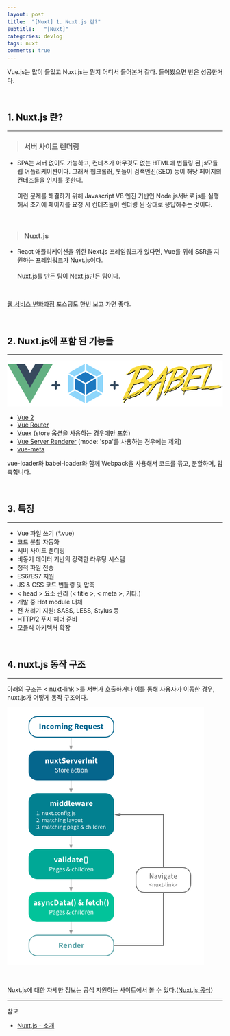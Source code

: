 ```yaml
---
layout: post
title:  "[Nuxt] 1. Nuxt.js 란?"
subtitle:   "[Nuxt]"
categories: devlog
tags: nuxt
comments: true
---
```


Vue.js는 많이 들었고 Nuxt.js는 뭔지 어디서 들어본거 같다. 들어봤으면 반은 성공한거다.

<br>


## 1. Nuxt.js 란?
---

> ### 서버 사이드 렌더링
 - SPA는 서버 없이도 가능하고, 컨테츠가 아무것도 없는 HTML에 번들링 된 js모듈 웹 어플리케이션이다. 그래서 웹크롤러, 봇들이 검색엔진(SEO) 등이 해당 페이지의 컨테츠들을 인지를 못한다.<br>  
 이런 문제를 해결하기 위해 Javascript V8 엔진 기반인 Node.js서버로 js를 실행해서 초기에 페이지를 요청 시 컨테츠들이 렌더링 된 상태로 응답해주는 것이다.

<br>


> ### Nuxt.js
 - React 애플리케이션을 위한 Next.js 프레임워크가 있다면,
Vue를 위해 SSR을 지원하는 프레임워크가 Nuxt.js이다.<br>  
Nuxt.js를 만든 팀이 Next.js만든 팀이다.

<br>

[웹 서비스 변화과정](https://linked2ev.github.io/devlog/2018/11/14/WEB-2.-Web-Javascript-History/) 포스팅도 한번 보고 가면 좋다.

<br>


## 2. Nuxt.js에 포함 된 기능들
---

[![What is Nuxt-s1](/assets/img/devlog/201811/2018-11-15-What-is-Nuxt-s1.png)]()

- [Vue 2](https://vuejs.org/)
- [Vue Router](https://router.vuejs.org/en/)
- [Vuex](https://vuex.vuejs.org/guide/) (store 옵션을 사용하는 경우에만 포함)
- [Vue Server Renderer](https://ssr.vuejs.org/) (mode: 'spa'를 사용하는 경우에는 제외)
- [vue-meta](https://github.com/declandewet/vue-meta)

vue-loader와 babel-loader와 함께 Webpack을 사용해서 코드를 묶고, 분할하며, 압축합니다.

<br>


## 3. 특징
---

- Vue 파일 쓰기 (*.vue)
- 코드 분할 자동화
- 서버 사이드 렌더링
- 비동기 데이터 기반의 강력한 라우팅 시스템
- 정적 파일 전송
- ES6/ES7 지원
- JS & CSS 코드 번들링 및 압축
- < head > 요소 관리 (< title >, < meta >, 기타.)
- 개발 중 Hot module 대체
- 전 처리기 지원: SASS, LESS, Stylus 등
- HTTP/2 푸시 헤더 준비
- 모듈식 아키텍처 확장

<br>


## 4. nuxt.js 동작 구조
---

아래의 구조는 < nuxt-link >를 서버가 호출하거나 이를 통해 사용자가 이동한 경우, nuxt.js가 어떻게 동작 구조이다.

[![What is Nuxt-s2](/assets/img/devlog/201811/2018-11-15-What-is-Nuxt-s2.png)]()

<br>

Nuxt.js에 대한 자세한 정보는 공식 지원하는 사이트에서 볼 수 있다.([Nuxt.js 공식](https://ko.nuxtjs.org/guide/))

---
참고

+ [Nuxt.js - 소개](https://ko.nuxtjs.org/guide/)
